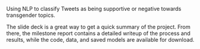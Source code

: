 Using NLP to classify Tweets as being supportive or negative towards transgender topics.

The slide deck is a great way to get a quick summary of the project. From there, the milestone report contains a detailed writeup of the process and results, while the code, data, and saved models are available for download.
